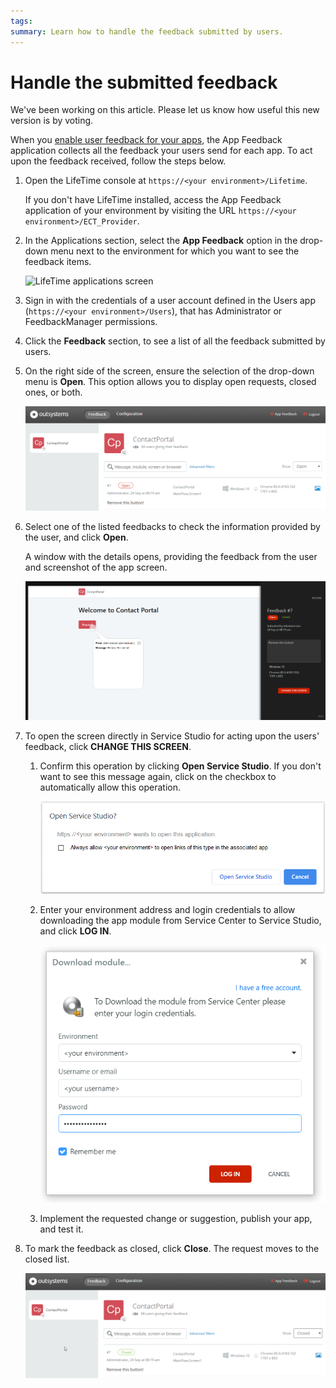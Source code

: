 ```yaml
---
tags:
summary: Learn how to handle the feedback submitted by users.
---
```


# Handle the submitted feedback

<div class="info" markdown="1">

We've been working on this article. Please let us know how useful this new version is by voting.

</div>

When you [enable user feedback for your apps](user-feedback-enable.md), the App Feedback application collects all the feedback your users send for each app. To act upon the feedback received, follow the steps below.

1. Open the LifeTime console at `https://<your environment>/Lifetime`.

    <div class="info" markdown="1">

    If you don't have LifeTime installed, access the App Feedback application of your environment by visiting the URL `https://<your environment>/ECT_Provider`.

    </div>

1. In the Applications section, select the **App Feedback** option in the drop-down menu next to the environment for which you want to see the feedback items.

    ![LifeTime applications screen](images/app-feedback-handle-3.png?width=750)

1. Sign in with the credentials of a user account defined in the Users app (`https://<your environment>/Users`), that has Administrator or FeedbackManager permissions.

1. Click the **Feedback** section, to see a list of all the feedback submitted by users. 

1. On the right side of the screen, ensure the selection of the drop-down menu is **Open**. This option allows you to display open requests, closed ones, or both.

    ![Feedback items list](images/app-feedback-handle-overview.png?width=750)

1. Select one of the listed feedbacks to check the information provided by the user, and click **Open**.

    A window with the details opens, providing the feedback from the user and screenshot of the app screen.
    
    ![Open feedback details](images/app-handle-feedback-details.png?width=750)

1. To open the screen directly in Service Studio for acting upon the users' feedback, click **CHANGE THIS SCREEN**.

    1. Confirm this operation by clicking **Open Service Studio**. If you don't want to see this message again, click on the checkbox to automatically allow this operation.

        ![Open Service Studio confirmation](images/app-handle-feedback-handle-ss-confirm.png?width=500)

    1. Enter your environment address and login credentials to allow downloading the app module from Service Center to Service Studio, and click **LOG IN**.

        ![Enter environment address and login credentials](images/app-feedback-handle-download-module.png?width=500)

    1. Implement the requested change or suggestion, publish your app, and test it.

1. To mark the feedback as closed, click **Close**. The request moves to the closed list.

    ![Closed requests list](images/app-handle-closed-request.png?width=750)
